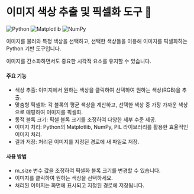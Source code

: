 # 이미지 색상 추출 및 픽셀화 도구 🎨
![Python](https://img.shields.io/badge/python-3670A0?style=flat&logo=python&logoColor=fff)
![Matplotlib](https://img.shields.io/badge/Matplotlib-%23ffffff.svg?style=flat&logo=Matplotlib&logoColor=black)
![NumPy](https://img.shields.io/badge/numpy-%23013243.svg?style=flat&logo=numpy&logoColor=white)

 이미지를 불러와 특정 색상을 선택하고, 선택한 색상들을 이용해 이미지를 픽셀화하는 Python 기반 도구입니다. 
 
 이미지를 간소화하면서도 중요한 시각적 요소를 유지할 수 있습니다.
 
#### 주요 기능
- 색상 추출: 이미지에서 원하는 색상을 클릭하여 선택하여 원하는 색상(RGB)을 추출.
- 맞춤형 픽셀화: 각 블록의 평균 색상을 계산하고, 선택한 색상 중 가장 가까운 색상으로 매핑하여 이미지를 픽셀화.
- 동적 블록 크기: 픽셀 블록 크기를 조정하여 다양한 세부 수준 제공.
- 이미지 처리: Python의 Matplotlib, NumPy, PIL 라이브러리를 활용한 효율적인 이미지 처리.
- 결과 저장: 처리된 이미지를 지정된 경로에 새 파일로 저장.


#### 사용 방법
- m_size 변수 값을 조정하여 픽셀화 블록 크기를 변경할 수 있습니다.
- 이미지를 클릭하여 원하는 색상을 선택하세요.
- 처리된 이미지는 화면에 표시되고 지정된 경로에 저장됩니다.
